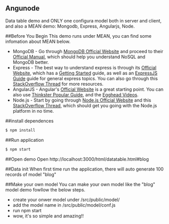 ## Angunode
Data table demo and ONLY one configura model both in server and client, and also a MEAN demo: Mongodb, Express, Angularjs, Node.

##Before You Begin
This demo runs under MEAN, you can find some infomation about MEAN below.
* MongoDB - Go through [MongoDB Official Website](http://mongodb.org/) and proceed to their [Official Manual](http://docs.mongodb.org/manual/), which should help you understand NoSQL and MongoDB better.
* Express - The best way to understand express is through its [Official Website](http://expressjs.com/), which has a [Getting Started](http://expressjs.com/starter/installing.html) guide, as well as an [ExpressJS Guide](http://expressjs.com/guide/error-handling.html) guide for general express topics. You can also go through this [StackOverflow Thread](http://stackoverflow.com/questions/8144214/learning-express-for-node-js) for more resources.
* AngularJS - Angular's [Official Website](http://angularjs.org/) is a great starting point. You can also use [Thinkster Popular Guide](http://www.thinkster.io/), and the [Egghead Videos](https://egghead.io/).
* Node.js - Start by going through [Node.js Official Website](http://nodejs.org/) and this [StackOverflow Thread](http://stackoverflow.com/questions/2353818/how-do-i-get-started-with-node-js), which should get you going with the Node.js platform in no time.

##install dependences
```bash
$ npm install
```
##Run application
```bash
$ npm start
```
##Open demo
Open http://localhost:3000/html/datatable.html#blog

##Data init
When first time run the application, there will auto generate 100 records of model "blog"

##Make your own model
You can make your own model like the "blog" model demo fowllow the below steps.
* create your onwer model under /src/public/model/
* add the model name in /src/public/model/conf.js
* run npm start
* wow, it's so simple and amazing!!
